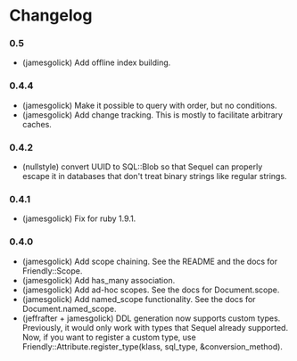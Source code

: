 Changelog
=========

### 0.5
  
  * (jamesgolick) Add offline index building.

### 0.4.4

  * (jamesgolick) Make it possible to query with order, but no conditions.
  * (jamesgolick) Add change tracking. This is mostly to facilitate arbitrary caches.

### 0.4.2

  * (nullstyle) convert UUID to SQL::Blob so that Sequel can properly escape it in databases that don't treat binary strings like regular strings.

### 0.4.1

  * (jamesgolick) Fix for ruby 1.9.1.

### 0.4.0

  * (jamesgolick) Add scope chaining. See the README and the docs for Friendly::Scope.
  * (jamesgolick) Add has_many association.
  * (jamesgolick) Add ad-hoc scopes. See the docs for Document.scope.
  * (jamesgolick) Add named_scope functionality. See the docs for Document.named_scope.
  * (jeffrafter + jamesgolick) DDL generation now supports custom types. Previously, it would only work with types that Sequel already supported. Now, if you want to register a custom type, use Friendly::Attribute.register_type(klass, sql_type, &conversion_method).


